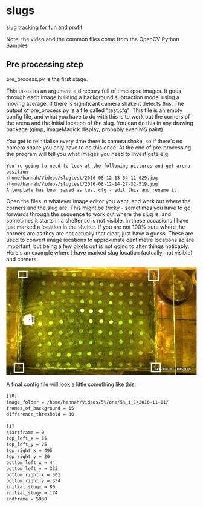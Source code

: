 # slugs
slug tracking for fun and profit

Note: the video and the common files come from the OpenCV Python Samples 

## Pre processing step

pre_process.py is the first stage. 

This takes as an argument a directory full of timelapse images. It goes through each image building a background subtraction model using a moving average. If there is significant camera shake it detects this. The output of pre_process.py is a file  called "test.cfg". This file is an empty config file, and what you have to do with this is to work out the corners of the arena and the initial location of the slug. You can do this in any drawing package (gimp, imageMagick display, probably even MS paint). 

You get to reinitialise every time there is camera shake, so  if there's no camera shake you only have to do this once. At the end of pre-processing the program will tell you what images you need to investigate e.g.

```
You're going to need to look at the following pictures and get arena position
/home/hannah/Videos/slugtest/2016-08-12-13-54-11-029.jpg
/home/hannah/Videos/slugtest/2016-08-12-14-27-32-519.jpg
A template has been saved as test.cfg - edit this and rename it
```

Open the files in whatever image editor you want, and work out where the corners and the slug are.  This might be tricky - sometimes you have to go forwards through the sequence to work out where the slug is, and sometimes it starts in a shelter so is not visible. In these occasions I have just marked a location in the shelter. If you are not 100% sure where the corners are as they are not actually that clear, just have a guess. These are used to convert image locations to approximate centimetre locations so are important, but being a few pixels out is not going to alter things noticably. Here's an example where I have marked slug location (actually, not visible) and corners.


![Example slug locations illustratoin](https://raw.githubusercontent.com/handee/slugs/master/annotated.jpg)


A final config file will look a little something like this:

```
[s0]
image_folder = /home/hannah/Videos/5%/one/5%_1_1/2016-11-11/
frames_of_background = 15
difference_threshold = 30

[1]
startframe = 0
top_left_x = 55
top_left_y = 25
top_right_x = 495
top_right_y = 20
bottom_left_x = 44
bottom_left_y = 333
bottom_right_x = 501
bottom_right_y = 334
initial_slugx = 80
initial_slugy = 174
endframe = 5930 
```
